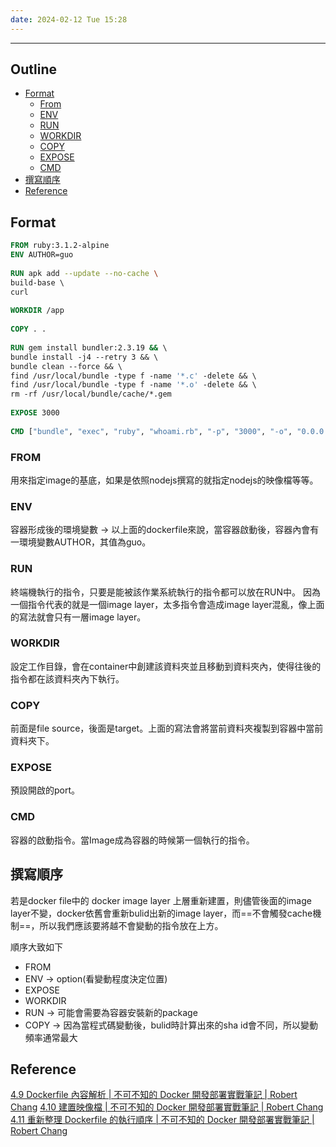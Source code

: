 ```yaml
---
date: 2024-02-12 Tue 15:28
---
```

---

## Outline
+ [Format](##Format)
	+ [From](###From)
	+ [ENV](###ENV) 
	+ [RUN](###RUN)
	+ [WORKDIR](###WORKDIR)
	+ [COPY](###COPY)
	+ [EXPOSE](###EXPOSE)
	+ [CMD](###CMD)
+ [撰寫順序](##撰寫順序)
+ [Reference](##Reference)
## Format 

```dockerfile
FROM ruby:3.1.2-alpine  
ENV AUTHOR=guo
  
RUN apk add --update --no-cache \  
build-base \  
curl  
  
WORKDIR /app  
  
COPY . .  
  
RUN gem install bundler:2.3.19 && \  
bundle install -j4 --retry 3 && \  
bundle clean --force && \  
find /usr/local/bundle -type f -name '*.c' -delete && \  
find /usr/local/bundle -type f -name '*.o' -delete && \  
rm -rf /usr/local/bundle/cache/*.gem  
  
EXPOSE 3000  
  
CMD ["bundle", "exec", "ruby", "whoami.rb", "-p", "3000", "-o", "0.0.0.0"]
```

### FROM

用來指定image的基底，如果是依照nodejs撰寫的就指定nodejs的映像檔等等。

### ENV

容器形成後的環境變數 -> 以上面的dockerfile來說，當容器啟動後，容器內會有一環境變數AUTHOR，其值為guo。

### RUN

終端機執行的指令，只要是能被該作業系統執行的指令都可以放在RUN中。
因為一個指令代表的就是一個image layer，太多指令會造成image layer混亂，像上面的寫法就會只有一層image layer。

### WORKDIR

設定工作目錄，會在container中創建該資料夾並且移動到資料夾內，使得往後的指令都在該資料夾內下執行。

### COPY

前面是file source，後面是target。上面的寫法會將當前資料夾複製到容器中當前資料夾下。
### EXPOSE

預設開啟的port。

### CMD

容器的啟動指令。當Image成為容器的時候第一個執行的指令。

## 撰寫順序

若是docker file中的 docker image layer 上層重新建置，則儘管後面的image layer不變，docker依舊會重新bulid出新的image layer，而==不會觸發cache機制==，所以我們應該要將越不會變動的指令放在上方。

順序大致如下
+ FROM
+ ENV -> option(看變動程度決定位置)
+ EXPOSE
+ WORKDIR
+ RUN  -> 可能會需要為容器安裝新的package
+ COPY -> 因為當程式碼變動後，bulid時計算出來的sha id會不同，所以變動頻率通常最大

## Reference

[4.9 Dockerfile 內容解析 | 不可不知的 Docker 開發部署實戰筆記 | Robert Chang](https://docker.robertchang.me/images/explain-dockerfile)
[4.10 建置映像檔 | 不可不知的 Docker 開發部署實戰筆記 | Robert Chang](https://docker.robertchang.me/images/building)
[4.11 重新整理 Dockerfile 的執行順序 | 不可不知的 Docker 開發部署實戰筆記 | Robert Chang](https://docker.robertchang.me/images/reorder-dockerfile)
